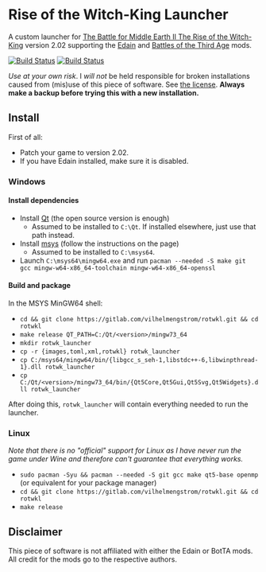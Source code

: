 # Rise of the Witch-King Launcher

A custom launcher for [The Battle for Middle Earth II The Rise of the Witch-King](https://bfme.fandom.com/wiki/The_Rise_of_the_Witch-king) version 2.02 supporting the [Edain](https://www.moddb.com/mods/edain-mod) and [Battles of the Third Age](https://moddb.com/mods/battles-of-the-third-age) mods.

[![Build Status](https://gitlab.com/vilhelmengstrom/rotwkl/badges/master/pipeline.svg)](https://gitlab.com/vilhelmengstrom/rotwkl/commits/master)
[![Build Status](https://ci.appveyor.com/api/projects/status/csbvmnmcfs5xvc33?svg=true)](https://ci.appveyor.com/project/Vilhelmengstrom/rotwkl)

_Use at your own risk_. I _will not_ be held responsible for broken installations caused from (mis)use of this piece of software. See [the license](LICENSE). **Always make a backup before trying this with a new installation.**

## Install

First of all:
 - Patch your game to version 2.02.
 - If you have Edain installed, make sure it is disabled.

### Windows


#### Install dependencies

 - Install [Qt](https://www.qt.io) (the open source version is enough)
    - Assumed to be installed to `C:\Qt`. If installed elsewhere, just use that path instead.
 - Install [msys](https://www.msys2.org) (follow the instructions on the page)
    - Assumed to be installed to `C:\msys64`.
 - Launch `C:\msys64\mingw64.exe` and run `pacman --needed -S make git gcc mingw-w64-x86_64-toolchain mingw-w64-x86_64-openssl`

#### Build and package

In the MSYS MinGW64 shell:
 - `cd && git clone https://gitlab.com/vilhelmengstrom/rotwkl.git && cd rotwkl`
 - `make release QT_PATH=C:/Qt/<version>/mingw73_64`
 - `mkdir rotwk_launcher`
 - `cp -r {images,toml,xml,rotwkl} rotwk_launcher`
 - `cp C:/msys64/mingw64/bin/{libgcc_s_seh-1,libstdc++-6,libwinpthread-1}.dll rotwk_launcher`
 - `cp C:/Qt/<version>/mingw73_64/bin/{Qt5Core,Qt5Gui,Qt5Svg,Qt5Widgets}.dll rotwk_launcher`

After doing this, `rotwk_launcher` will contain everything needed to run the launcher.


### Linux

*Note that there is no "official" support for Linux as I have never run the game under Wine and therefore can't guarantee that everything works.*

 - `sudo pacman -Syu && pacman --needed -S git gcc make qt5-base openmp` (or equivalent for your package manager)
 - `cd && git clone https://gitlab.com/vilhelmengstrom/rotwkl.git && cd rotwkl`
 - `make release`

## Disclaimer

This piece of software is not affiliated with either the Edain or BotTA mods. All credit for the mods go to the respective authors.
